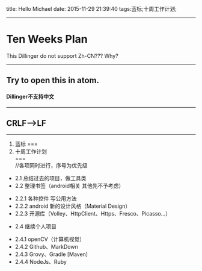 title: Hello Michael
date: 2015-11-29 21:39:40
tags:蓝标;十周工作计划;

---  
Ten Weeks Plan
===

This Dillinger do not support Zh-CN???
Why?

---  
Try to open this in atom.  
---
#### Dillinger不支持中文
---  
CRLF-->LF
---
---
1. 蓝标
===
2. 十周工作计划  
===  
//各项同时进行，序号为优先级
+ 2.1 总结过去的项目，做工具类
+ 2.2 整理书签（android相关 其他先不予考虑）
 - 2.2.1 各种控件 写公用方法
 - 2.2.2 android 新的设计风格（Material Design）
 - 2.2.3 开源库（Volley、HttpClient、Https、Fresco、Picasso...）
+ 2.4 继续个人项目
 - 2.4.1 openCV（计算机视觉）
 - 2.4.2 Github、MarkDown
 - 2.4.3 Grovy、Gradle [Maven]
 - 2.4.4 NodeJs、Ruby

